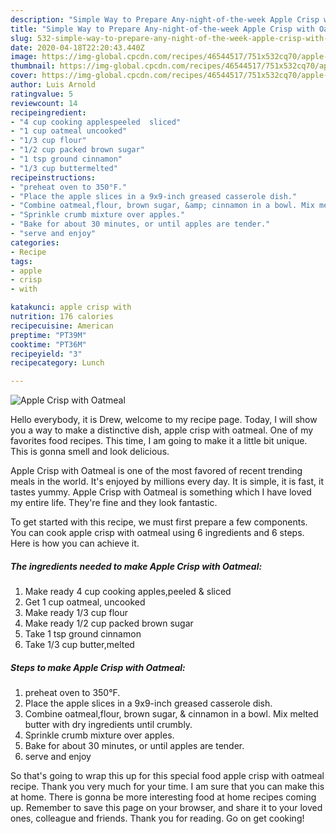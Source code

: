 ```yaml
---
description: "Simple Way to Prepare Any-night-of-the-week Apple Crisp with Oatmeal"
title: "Simple Way to Prepare Any-night-of-the-week Apple Crisp with Oatmeal"
slug: 532-simple-way-to-prepare-any-night-of-the-week-apple-crisp-with-oatmeal
date: 2020-04-18T22:20:43.440Z
image: https://img-global.cpcdn.com/recipes/46544517/751x532cq70/apple-crisp-with-oatmeal-recipe-main-photo.jpg
thumbnail: https://img-global.cpcdn.com/recipes/46544517/751x532cq70/apple-crisp-with-oatmeal-recipe-main-photo.jpg
cover: https://img-global.cpcdn.com/recipes/46544517/751x532cq70/apple-crisp-with-oatmeal-recipe-main-photo.jpg
author: Luis Arnold
ratingvalue: 5
reviewcount: 14
recipeingredient:
- "4 cup cooking applespeeled  sliced"
- "1 cup oatmeal uncooked"
- "1/3 cup flour"
- "1/2 cup packed brown sugar"
- "1 tsp ground cinnamon"
- "1/3 cup buttermelted"
recipeinstructions:
- "preheat oven to 350°F."
- "Place the apple slices in a 9x9-inch greased casserole dish."
- "Combine oatmeal,flour, brown sugar, &amp; cinnamon in a bowl. Mix melted butter with dry ingredients until crumbly."
- "Sprinkle crumb mixture over apples."
- "Bake for about 30 minutes, or until apples are tender."
- "serve and enjoy"
categories:
- Recipe
tags:
- apple
- crisp
- with

katakunci: apple crisp with 
nutrition: 176 calories
recipecuisine: American
preptime: "PT39M"
cooktime: "PT36M"
recipeyield: "3"
recipecategory: Lunch

---
```



![Apple Crisp with Oatmeal](https://img-global.cpcdn.com/recipes/46544517/751x532cq70/apple-crisp-with-oatmeal-recipe-main-photo.jpg)

Hello everybody, it is Drew, welcome to my recipe page. Today, I will show you a way to make a distinctive dish, apple crisp with oatmeal. One of my favorites food recipes. This time, I am going to make it a little bit unique. This is gonna smell and look delicious.



Apple Crisp with Oatmeal is one of the most favored of recent trending meals in the world. It's enjoyed by millions every day. It is simple, it is fast, it tastes yummy. Apple Crisp with Oatmeal is something which I have loved my entire life. They're fine and they look fantastic.


To get started with this recipe, we must first prepare a few components. You can cook apple crisp with oatmeal using 6 ingredients and 6 steps. Here is how you can achieve it.

##### The ingredients needed to make Apple Crisp with Oatmeal:

1. Make ready 4 cup cooking apples,peeled &amp; sliced
1. Get 1 cup oatmeal, uncooked
1. Make ready 1/3 cup flour
1. Make ready 1/2 cup packed brown sugar
1. Take 1 tsp ground cinnamon
1. Take 1/3 cup butter,melted




##### Steps to make Apple Crisp with Oatmeal:

1. preheat oven to 350°F.
1. Place the apple slices in a 9x9-inch greased casserole dish.
1. Combine oatmeal,flour, brown sugar, &amp; cinnamon in a bowl. Mix melted butter with dry ingredients until crumbly.
1. Sprinkle crumb mixture over apples.
1. Bake for about 30 minutes, or until apples are tender.
1. serve and enjoy




So that's going to wrap this up for this special food apple crisp with oatmeal recipe. Thank you very much for your time. I am sure that you can make this at home. There is gonna be more interesting food at home recipes coming up. Remember to save this page on your browser, and share it to your loved ones, colleague and friends. Thank you for reading. Go on get cooking!
